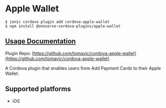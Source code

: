# Apple Wallet

```
$ ionic cordova plugin add cordova-apple-wallet
$ npm install @oneserve-cordova-plugins/apple-wallet
```

## [Usage Documentation](https://oneserve.gitbook.io/oneserve-cordova-plugins/plugins/apple-wallet/)

Plugin Repo: [https://github.com/tomavic/cordova-apple-wallet](https://github.com/tomavic/cordova-apple-wallet)

A Cordova plugin that enables users from Add Payment Cards to their Apple Wallet.

## Supported platforms

- iOS
  


